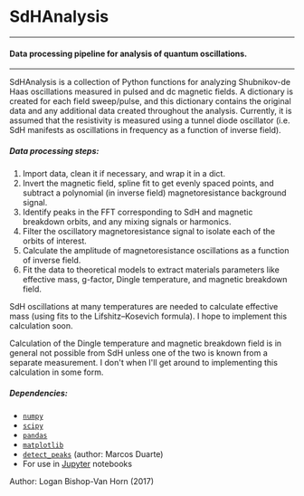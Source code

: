 # SdHAnalysis
___________________________________________
#### Data processing pipeline for analysis of quantum oscillations.
-----------------------
SdHAnalysis is a collection of Python functions for analyzing Shubnikov-de Haas oscillations measured in pulsed and dc magnetic fields. A dictionary is created for each field sweep/pulse, and this dictionary contains the original data and any additional data created throughout the analysis. Currently, it is assumed that the resistivity is measured using a tunnel diode oscillator (i.e. SdH manifests as oscillations in frequency as a function of inverse field).
##### Data processing steps:
1. Import data, clean it if necessary, and wrap it in a dict.
2. Invert the magnetic field, spline fit to get evenly spaced points, and subtract a polynomial (in inverse field) magnetoresistance background signal.
3. Identify peaks in the FFT corresponding to SdH and magnetic breakdown orbits, and any mixing signals or harmonics.
4. Filter the oscillatory magnetoresistance signal to isolate each of the orbits of interest.
5. Calculate the amplitude of magnetoresistance oscillations as a function of inverse field.
6. Fit the data to theoretical models to extract materials parameters like effective mass, g-factor, Dingle temperature, and magnetic breakdown field.

SdH oscillations at many temperatures are needed to calculate effective mass (using fits to the Lifshitz–Kosevich formula). I hope to implement this calculation soon.

Calculation of the Dingle temperature and magnetic breakdown field is in general not possible from SdH unless one of the two is known from a separate measurement. I don't when I'll get around to implementing this calculation in some form.
##### Dependencies:
- [`numpy`](http://www.numpy.org)
- [`scipy`](https://www.scipy.org)
- [`pandas`](http://pandas.pydata.org)
- [`matplotlib`](http://matplotlib.org)
- [`detect_peaks`](https://github.com/demotu/BMC/blob/master/functions/detect_peaks.py) (author: Marcos Duarte)
- For use in [Jupyter](http://jupyter.org) notebooks

Author: Logan Bishop-Van Horn (2017)